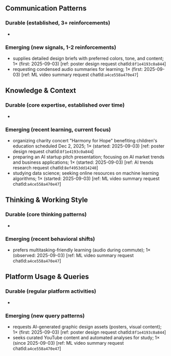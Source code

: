 ## Communication Patterns
### Durable (established, 3+ reinforcements)
-  

### Emerging (new signals, 1-2 reinforcements)
- supplies detailed design briefs with preferred colors, tone, and content; 1× (first: 2025-09-03) [ref: poster design request chatId:`8f1e4193c0a844`]
- requesting condensed audio summaries for learning; 1× (first: 2025-09-03) [ref: ML video summary request chatId:`a4ce558a470e47`]

## Knowledge & Context
### Durable (core expertise, established over time)
-  

### Emerging (recent learning, current focus)  
- organizing charity concert "Harmony for Hope" benefiting children's education scheduled Dec 2, 2025; 1× (started: 2025-09-03) [ref: poster design request chatId:`8f1e4193c0a844`]
- preparing an AI startup pitch presentation; focusing on AI market trends and business applications; 1× (started: 2025-09-03) [ref: AI trends research request chatId:`8ef4953dd14240`]
- studying data science; seeking online resources on machine learning algorithms; 1× (started: 2025-09-03) [ref: ML video summary request chatId:`a4ce558a470e47`]

## Thinking & Working Style
### Durable (core thinking patterns)
-  

### Emerging (recent behavioral shifts)
- prefers multitasking-friendly learning (audio during commute); 1× (observed: 2025-09-03) [ref: ML video summary request chatId:`a4ce558a470e47`]

## Platform Usage & Queries
### Durable (regular platform activities)
-  

### Emerging (new query patterns)
- requests AI-generated graphic design assets (posters, visual content); 1× (first: 2025-09-03) [ref: poster design request chatId:`8f1e4193c0a844`]
- seeks curated YouTube content and automated analyses for study; 1× (since 2025-09-03) [ref: ML video summary request chatId:`a4ce558a470e47`]